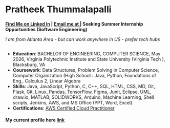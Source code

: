 # Pratheek Thummalapalli 
#### [Find Me on Linked In](https://www.linkedin.com/in/pratheekthummalapalli/) | [Email me at ](mailto:pratheet@vt.edu) | Seeking Summer Internship Opportunities (Software Engineering)
######  <p style="line-height: 50%;">I am from Atlanta Area - but can work anywhere in US - prefer tech hubs</p>

- **Education**:  BACHELOR OF ENGINEERING, COMPUTER SCIENCE, May 2026, Virginia Polytechnic Institute and State University (Virginia Tech ), Blacksburg, VA
- **Coursework**: Data Structures, Problem Solving in Computer Science, Computer Organization (High School : Java, Python, Foundations of Eng., Calculus 2, Linear Algebra 
- **Skills**: Java, JavaScript, Python, C, C++, SQL, HTML, CSS, MD, Git, Flask, Git, Linux, Pandas, TensorFlow, Figma, Junit, Eclipse, UML, draw.io, MATLAB, SOLIDWORKS, Arduino, Machine Learning, Shell scripts, Jenkins, AWS, and MS Office (PPT, Word, Excel)
- **Certifications**:  [AWS Certified Cloud Practitioner](https://www.credly.com/badges/f3e57de8-f66d-4f73-a81f-9fda2da91638/)

#### My current profile here [link](https://github.com/pratheekt72/resume/blob/main/PratheekResume.pdf/) 
